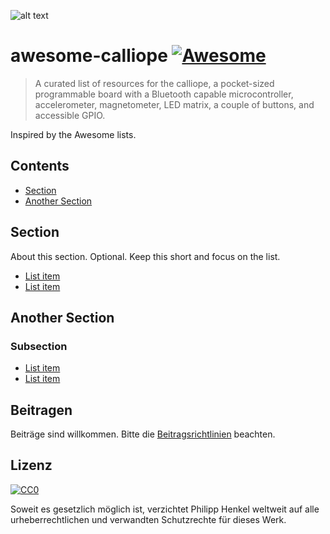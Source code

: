 ![alt text](https://github.com/philipphenkel/awesome-calliope/raw/master/media/calliope-mini-v1.0.png "Calliope Mini v1.0")



# awesome-calliope [![Awesome](https://cdn.rawgit.com/sindresorhus/awesome/d7305f38d29fed78fa85652e3a63e154dd8e8829/media/badge.svg)](https://github.com/sindresorhus/awesome)

> A curated list of resources for the calliope, a pocket-sized programmable board with a Bluetooth capable microcontroller, accelerometer, magnetometer, LED matrix, a couple of buttons, and accessible GPIO.

Inspired by the Awesome lists.


## Contents

- [Section](#section)
- [Another Section](#another-section)


## Section

About this section. Optional. Keep this short and focus on the list.

- [List item](http://example.com)
- [List item](http://example.com)


## Another Section

### Subsection

- [List item](http://example.com)
- [List item](http://example.com)


## Beitragen

Beiträge sind willkommen. Bitte die [Beitragsrichtlinien](contributing.md) beachten.


## Lizenz

[![CC0](http://mirrors.creativecommons.org/presskit/buttons/88x31/svg/cc-zero.svg)](https://creativecommons.org/publicdomain/zero/1.0/deed.de)

Soweit es gesetzlich möglich ist, verzichtet Philipp Henkel weltweit auf alle urheberrechtlichen und verwandten Schutzrechte für dieses Werk.
